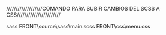 
///////////////////COMANDO PARA SUBIR CAMBIOS DEL SCSS A CSS///////////////////////

sass FRONT\source\sass\main.scss FRONT\css\menu.css